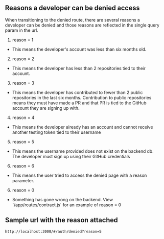 ## Reasons a developer can be denied access
When transitioning to the denied route, there are several reasons a developer can be denied
and those reasons are reflected in the single query param in the url.

1. reason = 1
  * This means the developer's account was less than six months old.
2. reason = 2
  * This means the developer has less than 2 repositories tied to their account.
3. reason = 3
  * This means the developer has contributed to fewer than 2 public repositories in the last six months.
  Contribution to public repositories means they must have made a PR and that PR is tied to the GitHub account they
   are signing up with.
4. reason = 4
  * This means the developer already has an account and cannot receive another testing token tied to their username
5. reason = 5
  * This means the username provided does not exist on the backend db. The developer must sign up using their GitHub credentials
6. reason = 6
  * This means the user tried to access the denied page with a reason parameter.
6. reason = 0
  * Something has gone wrong on the backend. View `/app/routes/contract.js' for an example of reason = 0

## Sample url with the reason attached
```
http://localhost:3000/#/auth/denied?reason=5
```